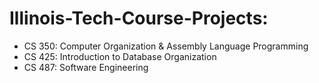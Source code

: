 # Illinois-Tech-Course-Projects:
- CS 350: Computer Organization & Assembly Language Programming
- CS 425: Introduction to Database Organization
- CS 487: Software Engineering
